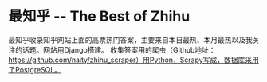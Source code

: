 # 最知乎 -- The Best of Zhihu
最知乎收录知乎网站上面的高票热门答案，主要来自本日最热、本月最热以及我关注的话题。网站用Django搭建。
收集答案用的爬虫（Github地址：https://github.com/naity/zhihu_scraper）用Python，Scrapy写成，数据库采用了PostgreSQL。

